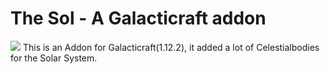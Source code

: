 # The Sol - A Galacticraft addon
[![](http://cf.way2muchnoise.eu/the-sol.svg)](https://www.curseforge.com/minecraft/mc-mods/the-sol)
This is an Addon for Galacticraft(1.12.2), it added a lot of Celestialbodies for the Solar System.
